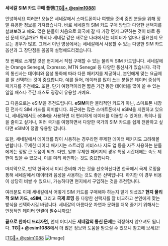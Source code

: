 **세네갈 SIM 카드 구매 플랜[[TG💪+ @esim1088](https://t.me/s/esim1088)]**

안녕하세요 여러분! 오늘은 세네갈에서 스마트폰이나 여행을 준비 중인 분들을 위해 정말 유용한 정보를 가져왔습니다. 바로 세네갈의 SIM 카드 구매 방법과 다양한 선택지를 살펴보려고 해요. 많은 분들이 처음으로 외국에 갈 때 가장 먼저 고민하는 것이 바로 통신 문제 아닐까요? 특히나 세네갈 같은 새로운 나라에서는 데이터가 얼마나 필요한지 모르는 경우가 많죠. 그래서 이번 영상에서는 세네갈에서 사용할 수 있는 다양한 SIM 카드 옵션과 그 장단점을 꼼꼼히 설명해드리겠습니다.

첫 번째로 소개할 것은 현지에서 직접 구매할 수 있는 물리적 SIM 카드입니다. 세네갈에는 Orange Senegal, Expresso, MTN Senegal 등 다양한 통신사가 있습니다. 각각의 통신사는 데이터와 음성 통화에 따라 다른 패키지를 제공하니, 본인에게 맞는 요금제를 잘 선택하는 것이 중요합니다. 예를 들어, 데이터를 많이 쓰는 분들은 데이터 중심의 패키지를 추천해요. 또한, 단기 여행객이라면 짧은 기간 동안 데이터를 많이 쓸 수 있는 일일 패스나 주간 패스도 굉장히 유용할 거예요.

그 다음으로는 eSIM을 추천드립니다. **eSIM**이란 물리적인 카드가 아닌, 스마트폰 내장된 전자식 SIM 카드를 의미합니다. 최근에는 많은 스마트폰에서 eSIM을 지원하고 있으니, 세네갈에서도 eSIM을 사용하면 더 편리하게 데이터를 이용할 수 있어요. 특히나 짐을 줄이고 싶거나, 여러 국가를 여행하면서 다양한 국가의 SIM 카드를 쉽게 전환하고 싶다면 eSIM이 정말 유용할 겁니다.

또한, 세네갈에서 데이터를 많이 사용하는 경우라면 무제한 데이터 패키지도 고려해볼 만합니다. 무제한 데이터 패키지는 스트리밍 서비스나 지도 앱 등을 자주 사용하는 분들에게는 정말 큰 도움이 되죠. 다만, 일부 무제한 패키지의 경우 특정 시간대에는 속도 제한이 있을 수 있으니, 이를 미리 확인하는 것도 중요합니다.

마지막으로, 만약 한국에서 미리 준비해 가는 것을 선호하신다면 한국에서 국제 로밍을 통해 세네갈에서 데이터와 음성을 사용하는 것도 좋은 선택입니다. 하지만 이 경우 비용이 상당히 비쌀 수 있으니, 가능하다면 현지에서 구입하는 것을 추천합니다.

여러분도 이제 세네갈에서 어떻게 SIM 카드를 구매해야 하는지 알게 되셨죠? **현지 물리적 SIM 카드**, **eSIM**, 그리고 **국제 로밍** 등 다양한 선택지를 잘 비교하고 본인에게 맞는 방식을 선택하시길 바랍니다. 세네갈의 아름다운 자연과 문화를 더욱 즐기기 위해서는 안정적인 데이터 연결이 필수니까요!

**끝으로 한마디 드리자면,** 언제 어디서든 **세네갈의 통신 문제**는 걱정하지 않으셔도 됩니다. **TG💪+ @esim1088**에서 더 많은 정보와 도움을 받으실 수 있으니 참고해 보세요! 

[[TG💪+ @esim1088](https://t.me/s/esim1088) ![Image](https://i.postimg.cc/Y0z9fWf4/image.png)]